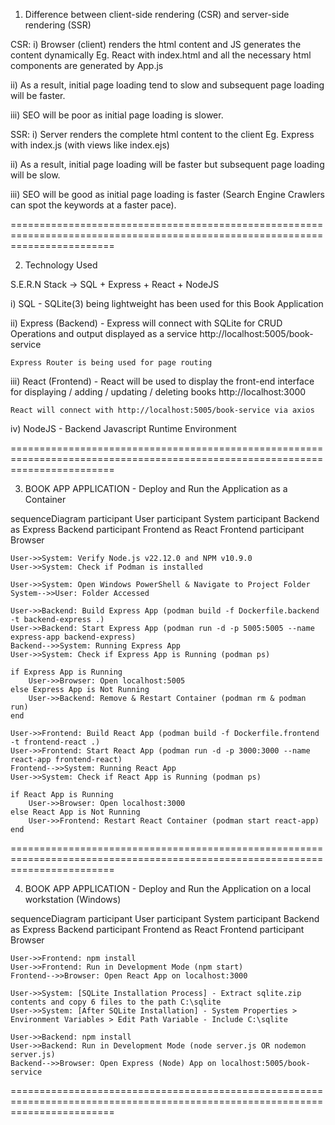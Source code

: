 1. Difference between client-side rendering (CSR) and server-side rendering (SSR)

CSR:
i) Browser (client) renders the html content and JS generates the content dynamically 
   Eg. React with index.html and all the necessary html components are generated by App.js

ii) As a result, initial page loading tend to slow and subsequent page loading will be faster.

iii) SEO will be poor as initial page loading is slower.

SSR:
i) Server renders the complete html content to the client 
   Eg. Express with index.js (with views like index.ejs)

ii) As a result, initial page loading will be faster but subsequent page loading will be slow.

iii) SEO will be good as initial page loading is faster (Search Engine Crawlers can spot the keywords at a faster pace).

==============================================================================================================================

2. Technology Used

S.E.R.N Stack -> SQL + Express + React + NodeJS

i) SQL - SQLite(3) being lightweight has been used for this Book Application


ii) Express (Backend) - Express will connect with SQLite for CRUD Operations and output displayed as a service
    http://localhost:5005/book-service

    Express Router is being used for page routing


iii) React (Frontend) - React will be used to display the front-end interface for displaying / adding / updating / deleting books
    http://localhost:3000

    React will connect with http://localhost:5005/book-service via axios


iv) NodeJS - Backend Javascript Runtime Environment

==============================================================================================================================

3. BOOK APP APPLICATION - Deploy and Run the Application as a Container

sequenceDiagram
    participant User
    participant System
    participant Backend as Express Backend
    participant Frontend as React Frontend
    participant Browser

    User->>System: Verify Node.js v22.12.0 and NPM v10.9.0
    User->>System: Check if Podman is installed

    User->>System: Open Windows PowerShell & Navigate to Project Folder
    System-->>User: Folder Accessed

    User->>Backend: Build Express App (podman build -f Dockerfile.backend -t backend-express .)
    User->>Backend: Start Express App (podman run -d -p 5005:5005 --name express-app backend-express)
    Backend-->>System: Running Express App
    User->>System: Check if Express App is Running (podman ps)

    if Express App is Running
        User->>Browser: Open localhost:5005
    else Express App is Not Running
        User->>Backend: Remove & Restart Container (podman rm & podman run)
    end

    User->>Frontend: Build React App (podman build -f Dockerfile.frontend -t frontend-react .)
    User->>Frontend: Start React App (podman run -d -p 3000:3000 --name react-app frontend-react)
    Frontend-->>System: Running React App
    User->>System: Check if React App is Running (podman ps)
    
    if React App is Running
        User->>Browser: Open localhost:3000
    else React App is Not Running
        User->>Frontend: Restart React Container (podman start react-app)
    end
    
==============================================================================================================================

4. BOOK APP APPLICATION - Deploy and Run the Application on a local workstation (Windows)

sequenceDiagram
    participant User
    participant System
    participant Backend as Express Backend
    participant Frontend as React Frontend
    participant Browser

    User->>Frontend: npm install
    User->>Frontend: Run in Development Mode (npm start)
    Frontend-->>Browser: Open React App on localhost:3000

    User->>System: [SQLite Installation Process] - Extract sqlite.zip contents and copy 6 files to the path C:\sqlite
    User->>System: [After SQLite Installation] - System Properties > Environment Variables > Edit Path Variable - Include C:\sqlite

    User->>Backend: npm install
    User->>Backend: Run in Development Mode (node server.js OR nodemon server.js)
    Backend-->>Browser: Open Express (Node) App on localhost:5005/book-service
    
==============================================================================================================================
